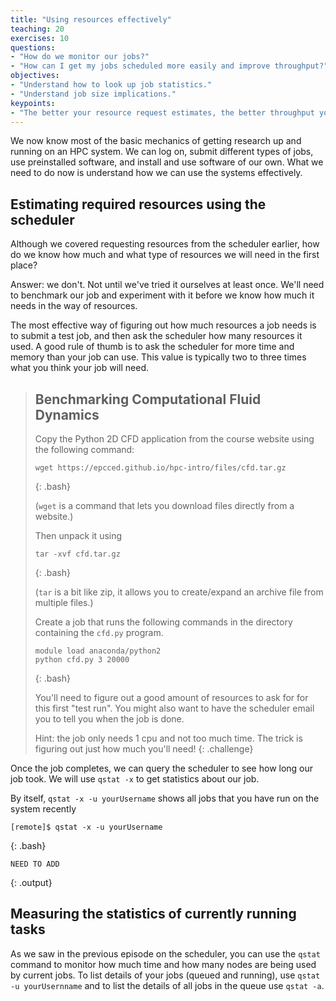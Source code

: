 ```yaml
---
title: "Using resources effectively"
teaching: 20
exercises: 10
questions:
- "How do we monitor our jobs?"
- "How can I get my jobs scheduled more easily and improve throughput?" 
objectives:
- "Understand how to look up job statistics."
- "Understand job size implications."
keypoints:
- "The better your resource request estimates, the better throughput you will see."
---
```


We now know most of the basic mechanics of getting research up and running on an HPC system.
We can log on, submit different types of jobs, use preinstalled software, 
and install and use software of our own.
What we need to do now is understand how we can use the systems effectively.

## Estimating required resources using the scheduler

Although we covered requesting resources from the scheduler earlier,
how do we know how much and what type of resources we will need in the first place?

Answer: we don't. 
Not until we've tried it ourselves at least once.
We'll need to benchmark our job and experiment with it before
we know how much it needs in the way of resources.

The most effective way of figuring out how much resources a job needs is to submit a test job,
and then ask the scheduler how many resources it used.
A good rule of thumb is to ask the scheduler for more time and memory than your job can use.
This value is typically two to three times what you think your job will need.

> ## Benchmarking Computational Fluid Dynamics
>
> Copy the Python 2D CFD application from the course website using the following command:
>
> ```
> wget https://epcced.github.io/hpc-intro/files/cfd.tar.gz
> ```
> {: .bash}
>
> (`wget` is a command that lets you download files directly from a website.)
>
> Then unpack it using
>
> ```
> tar -xvf cfd.tar.gz
> ```
> {: .bash}
> 
> (`tar` is a bit like zip, it allows you to create/expand an archive file from multiple files.)
>
> Create a job that runs the following commands in the directory containing the `cfd.py` program.
> 
> ```
> module load anaconda/python2
> python cfd.py 3 20000
> ```
> {: .bash}
> 
> You'll need to figure out a good amount of resources to ask for for this first "test run".
> You might also want to have the scheduler email you to tell you when the job is done.
>
> Hint: the job only needs 1 cpu and not too much time.
>  The trick is figuring out just how much you'll need!
{: .challenge}

Once the job completes, we can query the scheduler to see how long our job took.
We will use `qstat -x` to get statistics about our job.

By itself, `qstat -x -u yourUsername` shows all jobs that you have run on the system recently

```
[remote]$ qstat -x -u yourUsername
```
{: .bash}
```
NEED TO ADD
```
{: .output}


## Measuring the statistics of currently running tasks

As we saw in the previous episode on the scheduler, you can use the `qstat` command to 
monitor how much time and how many nodes are being used by current jobs. To list
details of your jobs (queued and running), use `qstat -u yourUsernname` and to list the
details of all jobs in the queue use `qstat -a`.

